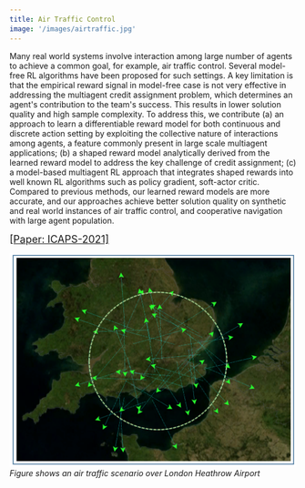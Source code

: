 ```yaml
---
title: Air Traffic Control
image: '/images/airtraffic.jpg'
---
```


Many real world systems involve interaction among large number of agents to achieve a common goal, for example, air traffic control. Several model-free RL algorithms have been proposed for such settings. A key limitation is that the empirical reward signal in model-free case is not very effective in addressing the multiagent credit assignment problem, which determines an agent's contribution to the team's success. This results in lower solution quality and high sample complexity. To address this, we contribute (a) an approach to learn a differentiable reward model for both continuous and discrete action setting by exploiting the collective nature of interactions among agents, a feature commonly present in large scale multiagent applications; (b) a shaped reward model analytically derived from the learned reward model to address the key challenge of credit assignment; (c) a model-based multiagent RL approach that integrates shaped rewards into well known RL algorithms such as policy gradient, soft-actor critic. Compared to previous methods, our learned reward models are more accurate, and our approaches achieve better solution quality on synthetic and real world instances of  air traffic control, and cooperative navigation with large agent population.

<font size=4><a href="https://jamesarambam.github.io/files/icaps21.pdf">[Paper: ICAPS-2021]</a></font>

<div class="gallery-box">
  <div class="gallery">
    <img src="/images/projects/london3.png" alt="Project">
  </div>
  <em>Figure shows an air traffic scenario over London Heathrow Airport</em>
</div>
